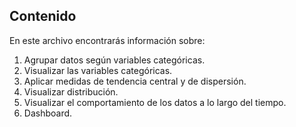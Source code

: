 ## Contenido

En este archivo encontrarás información sobre:

1. Agrupar datos según variables categóricas.
2. Visualizar las variables categóricas.
3. Aplicar medidas de tendencia central y de dispersión.
4. Visualizar distribución.
5. Visualizar el comportamiento de los datos a lo largo del tiempo.
6. Dashboard.